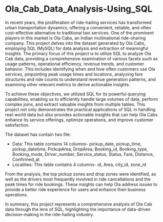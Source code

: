# Ola_Cab_Data_Analysis-Using_SQL
In recent years, the proliferation of ride-hailing services has transformed urban transportation dynamics, offering a convenient, reliable, and often cost-effective alternative to traditional taxi services. One of the prominent players in this market is Ola Cabs, an Indian multinational ride-sharing company. This project delves into the dataset generated by Ola Cabs, employing SQL (MySQL) for data analysis and extraction of meaningful insights.
The primary focus of this project is to utilize SQL to analyze Ola Cab data, providing a comprehensive examination of various facets such as usage patterns, operational efficiency, revenue trends, and customer behavior. This includes identifying when and how often customers use Ola services, pinpointing peak usage times and locations, analyzing fare structures and ride counts to understand revenue generation patterns, and examining other relevant metrics to derive actionable insights.

To achieve these objectives, we utilized SQL for its powerful querying capabilities, enabling us to efficiently handle large volumes of data, perform complex joins, and extract valuable insights from multiple tables. This project not only demonstrates the practical applications of SQL in handling real-world data but also provides actionable insights that can help Ola Cabs enhance its service offerings, optimize operations, and improve customer satisfaction.

The dataset has contain two file: 
- Data: This table contains 14 columns- pickup_date,	pickup_time,	pickup_datetime,	PickupArea,	DropArea,	Booking_id,	Booking_type,	Booking_mode,	Driver_number,	Service_status,	Status,	Fare,	Distance,	Confirmed_at
- Localities: This table contains 4 columns- id,	Area,	city_id,	zone_id

From the analysis, the top pickup zones and drop zones were identified, as well as the drivers most frequently involved in ride cancellations and the peak times for ride bookings. These insights can help Ola address issues to provide a better ride experience for users and enhance their business operations.

In summary, this project represents a comprehensive analysis of Ola Cab data through the lens of SQL, highlighting the importance of data-driven decision-making in the ride-hailing industry.

